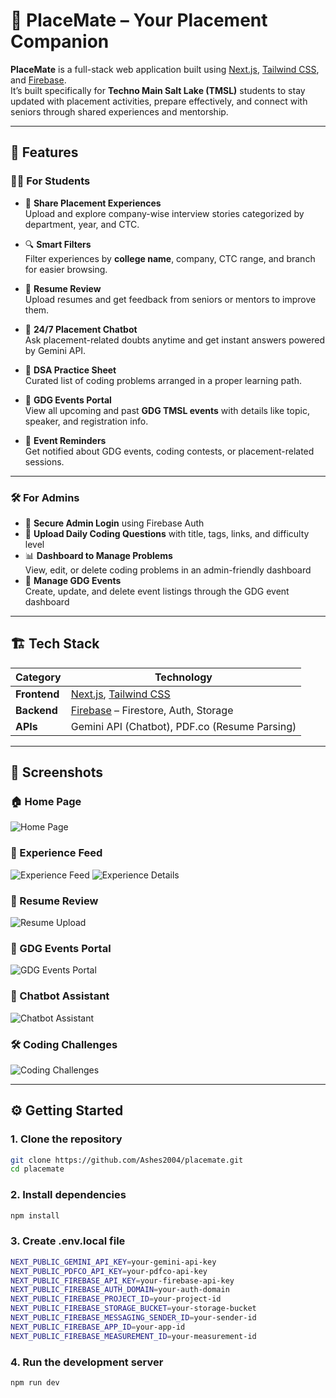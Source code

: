 # 🧭 PlaceMate – Your Placement Companion

**PlaceMate** is a full-stack web application built using [Next.js](https://nextjs.org), [Tailwind CSS](https://tailwindcss.com), and [Firebase](https://firebase.google.com).  
It’s built specifically for **Techno Main Salt Lake (TMSL)** students to stay updated with placement activities, prepare effectively, and connect with seniors through shared experiences and mentorship.

---

## 🚀 Features

### 👨‍🎓 For Students
- 📌 **Share Placement Experiences**  
  Upload and explore company-wise interview stories categorized by department, year, and CTC.

- 🔍 **Smart Filters**  
  Filter experiences by **college name**, company, CTC range, and branch for easier browsing.

- 📄 **Resume Review**  
  Upload resumes and get feedback from seniors or mentors to improve them.

- 💬 **24/7 Placement Chatbot**  
  Ask placement-related doubts anytime and get instant answers powered by Gemini API.

- 🧠 **DSA Practice Sheet**  
  Curated list of coding problems arranged in a proper learning path.

- 📅 **GDG Events Portal**  
  View all upcoming and past **GDG TMSL events** with details like topic, speaker, and registration info.

- 🔔 **Event Reminders**  
  Get notified about GDG events, coding contests, or placement-related sessions.

---

### 🛠️ For Admins
- 🔐 **Secure Admin Login** using Firebase Auth
- 🧾 **Upload Daily Coding Questions** with title, tags, links, and difficulty level
- 📊 **Dashboard to Manage Problems**  
  View, edit, or delete coding problems in an admin-friendly dashboard
- 📅 **Manage GDG Events**  
  Create, update, and delete event listings through the GDG event dashboard

---

## 🏗️ Tech Stack

| Category        | Technology |
|----------------|------------|
| **Frontend**    | [Next.js](https://nextjs.org), [Tailwind CSS](https://tailwindcss.com) |
| **Backend**     | [Firebase](https://firebase.google.com) – Firestore, Auth, Storage |
| **APIs**        | Gemini API (Chatbot), PDF.co (Resume Parsing) |


---

## 📸 Screenshots


### 🏠 Home Page  
![Home Page](https://i.ibb.co/vCF0Mfg3/screencapture-place-mate-pi-vercel-app-2025-07-14-10-31-43.png)

### 📘 Experience Feed  
![Experience Feed](https://i.ibb.co/WN1kfCz2/Create-Next-App-1.png)
![Experience Details](https://i.ibb.co/YBnZc46G/screencapture-place-mate-pi-vercel-app-interview-Experience-rv0i-SM1uc62-EFrvqqifg-2025-07-11-10-41.png)


### 📄 Resume Review  
![Resume Upload](https://i.ibb.co/hx99mhRz/screencapture-place-mate-pi-vercel-app-resume-Review-2025-07-14-10-30-07.png)

### 📅 GDG Events Portal  
![GDG Events Portal](https://i.ibb.co/b5jVSbQn/screencapture-place-mate-pi-vercel-app-gdg-events-dashboard-2025-07-11-10-35-45.png)

### 🤖 Chatbot Assistant  
![Chatbot Assistant](https://i.ibb.co/Kx4k05wG/screencapture-place-mate-pi-vercel-app-2025-07-11-10-37-53.png)

### 🛠️ Coding Challenges 
![Coding Challenges](https://i.ibb.co/rRQSQ22p/screencapture-place-mate-pi-vercel-app-dsa-Sheet-dashboard-2025-07-14-10-31-28.png)

---

## ⚙️ Getting Started

### 1. Clone the repository

```bash
git clone https://github.com/Ashes2004/placemate.git
cd placemate
```

### 2. Install dependencies
```bash
npm install
```

### 3. Create .env.local file
```bash
NEXT_PUBLIC_GEMINI_API_KEY=your-gemini-api-key
NEXT_PUBLIC_PDFCO_API_KEY=your-pdfco-api-key
NEXT_PUBLIC_FIREBASE_API_KEY=your-firebase-api-key
NEXT_PUBLIC_FIREBASE_AUTH_DOMAIN=your-auth-domain
NEXT_PUBLIC_FIREBASE_PROJECT_ID=your-project-id
NEXT_PUBLIC_FIREBASE_STORAGE_BUCKET=your-storage-bucket
NEXT_PUBLIC_FIREBASE_MESSAGING_SENDER_ID=your-sender-id
NEXT_PUBLIC_FIREBASE_APP_ID=your-app-id
NEXT_PUBLIC_FIREBASE_MEASUREMENT_ID=your-measurement-id
```

### 4. Run the development server

```bash
npm run dev
```



